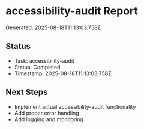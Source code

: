 # accessibility-audit Report

Generated: 2025-08-18T11:13:03.758Z

## Status
- Task: accessibility-audit
- Status: Completed
- Timestamp: 2025-08-18T11:13:03.758Z

## Next Steps
- Implement actual accessibility-audit functionality
- Add proper error handling
- Add logging and monitoring
